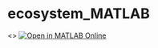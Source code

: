 # ecosystem_MATLAB

<<Click here to open m-file in MATLAB Online>>
[![Open in MATLAB Online](https://www.mathworks.com/images/responsive/global/open-in-matlab-online.svg)](https://matlab.mathworks.com/open/github/v1?repo=E-vogel/ecosystem_MATLAB&file=ecosystem.m)
